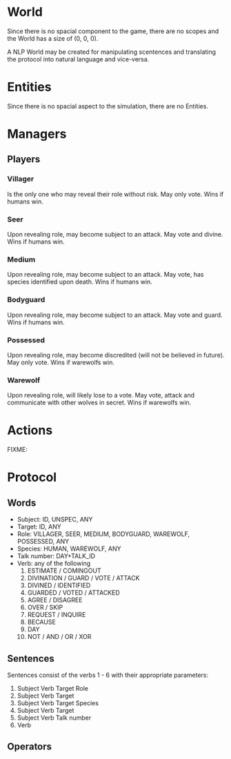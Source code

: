 # World
Since there is no spacial component to the game, there are no scopes and the World has a size of (0, 0, 0).

A NLP World may be created for manipulating scentences and translating the protocol into natural language and vice-versa.

# Entities
Since there is no spacial aspect to the simulation, there are no Entities.

# Managers

## Players

### Villager
Is the only one who may reveal their role without risk.
May only vote.
Wins if humans win.

### Seer
Upon revealing role, may become subject to an attack.
May vote and divine.
Wins if humans win.

### Medium
Upon revealing role, may become subject to an attack.
May vote, has species identified upon death.
Wins if humans win.

### Bodyguard
Upon revealing role, may become subject to an attack.
May vote and guard.
Wins if humans win.

### Possessed
Upon revealing role, may become discredited (will not be believed in future).
May only vote.
Wins if warewolfs win.

### Warewolf
Upon revealing role, will likely lose to a vote.
May vote, attack and communicate with other wolves in secret.
Wins if warewolfs win.

# Actions


FIXME:
# Protocol
## Words
- Subject: ID, UNSPEC, ANY
- Target: ID, ANY
- Role: VILLAGER, SEER, MEDIUM, BODYGUARD, WAREWOLF, POSSESSED, ANY
- Species: HUMAN, WAREWOLF, ANY
- Talk number: DAY+TALK_ID
- Verb: any of the following
  1. ESTIMATE / COMINGOUT
  2. DIVINATION / GUARD / VOTE / ATTACK
  3. DIVINED / IDENTIFIED
  4. GUARDED / VOTED / ATTACKED
  5. AGREE / DISAGREE
  6. OVER / SKIP
  7. REQUEST / INQUIRE
  8. BECAUSE
  9. DAY
  10. NOT / AND / OR / XOR

## Sentences
Sentences consist of the verbs 1 - 6 with their appropriate parameters:
1. Subject Verb Target Role
2. Subject Verb Target
3. Subject Verb Target Species
4. Subject Verb Target
5. Subject Verb Talk number
6. Verb
   
## Operators